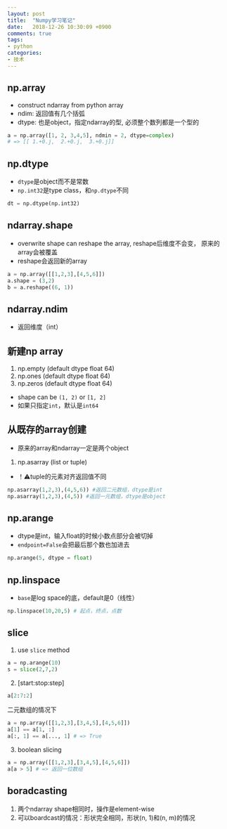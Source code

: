 ```yaml
---
layout: post
title:  "Numpy学习笔记"
date:   2018-12-26 10:30:09 +0900
comments: true
tags:
- python
categories:
- 技术
---
```


## np.array
- construct ndarray from python array
- ndim: 返回值有几个括弧
- dtype: 也是object，指定ndarray的型, 必须整个数列都是一个型的
```py
a = np.array([1, 2, 3,4,5], ndmin = 2, dtype=complex)
# => [[ 1.+0.j,  2.+0.j,  3.+0.j]]
```

## np.dtype
- `dtype`是object而不是常数
- `np.int32`是type class，和`np.dtype`不同
```py
dt = np.dtype(np.int32)
```

## ndarray.shape
- overwrite shape can reshape the array, reshape后维度不会变， 原来的array会被覆盖
- reshape会返回新的array
```py
a = np.array([[1,2,3],[4,5,6]])
a.shape = (3,2)
b = a.reshape((6, 1))
```

## ndarray.ndim
- 返回维度（int）

## 新建np array
1. np.empty (default dtype float 64)
2. np.ones (default dtype float 64)
3. np.zeros (default dtype float 64)
- shape can be `(1, 2)` or `[1, 2]`
- 如果只指定`int`，默认是`int64`

## 从既存的array创建
- 原来的array和ndarray一定是两个object
1. np.asarray (list or tuple)
- ！⚠️tuple的元素对齐返回值不同
```py
np.asarray(1,2,3),(4,5,6)) #返回二元数组，dtype是int
np.asarray(1,2,3),(4,5)) #返回一元数组，dtype是object
```

## np.arange
- dtype是int，输入float的时候小数点部分会被切掉
- `endpoint=False`会把最后那个数也加进去
```py
np.arange(5, dtype = float)
```

## np.linspace
- `base`是log space的底，default是0（线性）
```py
np.linspace(10,20,5) # 起点，终点，点数
```

## slice
1. use `slice` method
```py
a = np.arange(10)
s = slice(2,7,2)
```
2. [start:stop:step]
```py
a[2:7:2]
```
二元数组的情况下
```py
a = np.array([[1,2,3],[3,4,5],[4,5,6]])
a[1] == a[1, :]
a[:, 1] == a[..., 1] # => True
```
3. boolean slicing
```py
a = np.array([[1,2,3],[3,4,5],[4,5,6]])
a[a > 5] # => 返回一位数组
```

## boradcasting
1. 两个ndarray shape相同时，操作是element-wise
2. 可以boardcast的情况：形状完全相同，形状(n, 1)和(n, m)的情况
